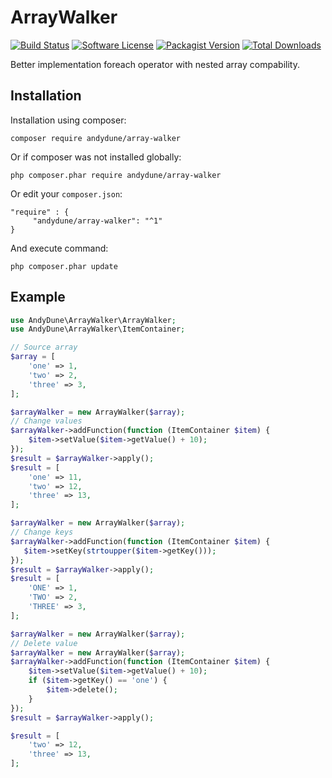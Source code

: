 # ArrayWalker

[![Build Status](https://travis-ci.org/AndyDune/ArrayWalker.svg?branch=master)](https://travis-ci.org/AndyDune/ArrayWalker)
[![Software License](https://img.shields.io/badge/license-MIT-brightgreen.svg?style=flat-square)](LICENSE)
[![Packagist Version](https://img.shields.io/packagist/v/andydune/array-walker.svg?style=flat-square)](https://packagist.org/packages/andydune/array-walker)
[![Total Downloads](https://img.shields.io/packagist/dt/andydune/array-walker.svg?style=flat-square)](https://packagist.org/packages/andydune/array-walker)


Better implementation foreach operator with nested array compability.


Installation
------------

Installation using composer:

```
composer require andydune/array-walker
```
Or if composer was not installed globally:
```
php composer.phar require andydune/array-walker
```
Or edit your `composer.json`:
```
"require" : {
     "andydune/array-walker": "^1"
}

```
And execute command:
```
php composer.phar update
```

Example
------------

```php
use AndyDune\ArrayWalker\ArrayWalker;
use AndyDune\ArrayWalker\ItemContainer;

// Source array
$array = [
    'one' => 1,
    'two' => 2,
    'three' => 3,
];

$arrayWalker = new ArrayWalker($array);
// Change values
$arrayWalker->addFunction(function (ItemContainer $item) {
    $item->setValue($item->getValue() + 10);
});
$result = $arrayWalker->apply();
$result = [
    'one' => 11,
    'two' => 12,
    'three' => 13,
];

$arrayWalker = new ArrayWalker($array);
// Change keys
$arrayWalker->addFunction(function (ItemContainer $item) {
   $item->setKey(strtoupper($item->getKey()));
});
$result = $arrayWalker->apply();
$result = [
    'ONE' => 1,
    'TWO' => 2,
    'THREE' => 3,
];

$arrayWalker = new ArrayWalker($array);
// Delete value 
$arrayWalker = new ArrayWalker($array);
$arrayWalker->addFunction(function (ItemContainer $item) {
    $item->setValue($item->getValue() + 10);
    if ($item->getKey() == 'one') {
        $item->delete();
    }
});
$result = $arrayWalker->apply();

$result = [
    'two' => 12,
    'three' => 13,
];
```
